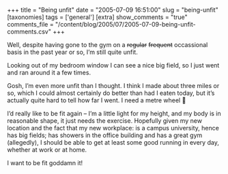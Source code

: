 +++
title = "Being unfit"
date = "2005-07-09 16:51:00"
slug = "being-unfit"
[taxonomies]
tags = ['general']
[extra]
show_comments = "true"
comments_file = "/content/blog/2005/07/2005-07-09-being-unfit-comments.csv"
+++

Well, despite having gone to the gym on a <strike>regular</strike> <strike>frequent</strike> occassional basis in the past year or so, I’m still quite unfit.

Looking out of my bedroom window I can see a nice big field, so I just went and ran around it a few times.

Gosh, I’m even more unfit than I thought. I think I made about three miles or so, which I could almost certainly do better than had I eaten today, but it’s actually quite hard to tell how far I went. I need a metre wheel 🙂

I’d really like to be fit again – I’m a little light for my height, and my body is in reasonable shape, it just needs the exercise. Hopefully given my new location and the fact that my new workplace: is a campus university, hence has big fields; has showers in the office building and has a great gym (allegedly), I should be able to get at least some good running in every day, whether at work or at home.

I want to be fit goddamn it!
